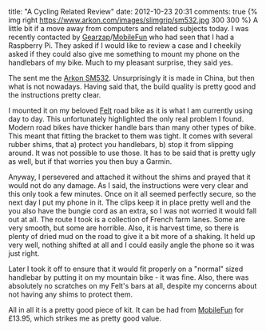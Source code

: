 title: "A Cycling Related Review"
date: 2012-10-23 20:31
comments: true
{% img right https://www.arkon.com/images/slimgrip/sm532.jpg 300 300 %} A little bit if a move away from computers and related subjects today. I was recently contacted by [Gearzap](https://www.gearzap.com)/[MobileFun](https://www.mobilefun.co.uk) who had seen that I had a Raspberry Pi. They asked if I would like to review a case and I cheekily asked if they could also give me something to mount my phone on the handlebars of my bike. Much to my pleasant surprise, they said yes.
<!-- more -->
The sent me the [Arkon SM532](https://www.arkon.com/slimgrip/slimgrip-bike-mount.html). Unsurprisingly it is made in China, but then what is not nowadays. Having said that, the build quality is pretty good and the instructions pretty clear.

I mounted it on my beloved [Felt](https://flic.kr/p/cDCcFd) road bike as it is what I am currently using day to day. This unfortunately highlighted the only real problem I found. Modern road bikes have thicker handle bars than many other types of bike. This meant that fitting the bracket to them was tight. It comes with several rubber shims, that a) protect you handlebars, b) stop it from slipping around. It was not possible to use those. It has to be said that is pretty ugly as well, but if that worries you then buy a Garmin.

Anyway, I persevered and attached it without the shims and prayed that it would not do any damage. As I said, the instructions were very clear and this only took a few minutes.  Once on it all seemed perfectly secure, so the next day I put my phone in it. The clips keep it in place pretty well and the you also have the bungie cord as an extra, so I was not worried it would fall out at all. The route I took is a collection of French farm lanes. Some are very smooth, but some are horrible. Also, it is harvest time, so there is plenty of dried mud on the road to give it a bit more of a shaking. It held up very well, nothing shifted at all and I could easily angle the phone so it was just right. 

Later I took it off to ensure that it would fit properly on a "normal" sized handlebar by putting it on my mountain bike - it was fine. Also, there was absolutely no scratches on my Felt's bars at all, despite my concerns about not having any shims to protect them.

All in all it is a pretty good piece of kit. It can be had from [MobileFun](https://www.mobilefun.co.uk) for £13.95, which strikes me as pretty good value.
